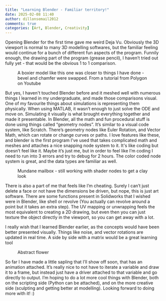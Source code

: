 ```yaml
---
title: "Learning Blender - Familiar territory!"
date: 2025-02-08 11:40
author: dillonsemail2012
comments: true
categories: [Art, Blender, Creativity]
---
```

<!-- wp:paragraph -->
<p>Opening Blender for the first time gave me weird Deja Vu. Obviously the 3D viewport is normal to many 3D modelling softwares, but the familiar feeling would continue for a bunch of different fun aspects of the program. Funnily enough, the drawing part of the program (grease pencil), I haven’t tried out fully yet - that would be the obvious 1 to 1 comparison.<br></p>
<!-- /wp:paragraph -->

<!-- wp:image {"id":216,"sizeSlug":"large","linkDestination":"none"} -->
<figure class="wp-block-image size-large"><img src="https://dillonsmith57.wordpress.com/wp-content/uploads/2025/02/coffee5.png?w=1024" alt="" class="wp-image-216" /><figcaption class="wp-element-caption">A boxier model like this one was closer to things I have done - bevel and chamfer were swapped. From a tutorial from Polygon on Youtube</figcaption></figure>
<!-- /wp:image -->

<!-- wp:paragraph -->
<p>But yes, I haven't touched Blender before and it meshed well with numerous things I learned in my undergraduate, and made those comparisons visual. One of my favourite things about simulations is representing them physically. When using MATLAB, it wasn’t enough to just solve the ODE and move on. Simulating it visually is what brought everything together and made it presentable. In Blender, all the math and fun procedural stuff is done using things called “geometry nodes”. It’s similar to a visual code system, like Scratch. There’s geometry nodes like Euler Rotation, and Vector Math, which can rotate or change curves or paths. I love features like these, and blender is the first program I’ve used that takes complicated math and meshes and attaches a nice snapping node system to it. It's like coding but doesn’t feel like it. Maybe it’s just me, but in order to feel like I’m coding I need to run into 3 errors and try to debug for 2 hours. The color coded node system is great, and the data types are familiar as well.&nbsp;<br></p>
<!-- /wp:paragraph -->

<!-- wp:image {"id":219,"sizeSlug":"large","linkDestination":"none"} -->
<figure class="wp-block-image size-large"><img src="https://dillonsmith57.wordpress.com/wp-content/uploads/2025/02/mailbox.png?w=819" alt="" class="wp-image-219" /><figcaption class="wp-element-caption">Mundane mailbox - still working with shader nodes to get a clay look</figcaption></figure>
<!-- /wp:image -->

<!-- wp:paragraph -->
<p>There is also a part of me that feels like I’m cheating. Surely I can’t just delete a face or not have the dimensions be driven, but nope, this is just art software. There are some functions present in Solidworks that I wished were in Blender, like shell or revolve (You actually can revolve around a point but it takes an extra step). The UV mapping or unwrapping feels the most equivalent to creating a 2D drawing, but even then you can just texture the object directly in the viewport, so you can get away with a lot. </p>
<!-- /wp:paragraph -->

<!-- wp:paragraph -->
<p>I really wish that I learned Blender earlier, as the concepts would have been better presented visually. Things like noise, and vector rotations are updated in real time. A side by side with a matrix would be a great learning tool<br></p>
<!-- /wp:paragraph -->

<!-- wp:image {"id":218,"sizeSlug":"large","linkDestination":"none"} -->
<figure class="wp-block-image size-large"><img src="https://dillonsmith57.wordpress.com/wp-content/uploads/2025/02/flower2-copy.png?w=819" alt="" class="wp-image-218" /><figcaption class="wp-element-caption">Abstract flower</figcaption></figure>
<!-- /wp:image -->

<!-- wp:paragraph -->
<p>So far I have made a little sapling that I’ll show off soon, that has an animation attached. It’s really nice to not have to iterate a variable and draw it to a frame, but instead just have a driver attached to that variable and go directly to output. I’m hoping to do a lot more cool things with Blender, both on the scripting side (Python can be attached), and on the more creative side (sculpting and getting better at modelling). Looking forward to doing more with it! :)</p>
<!-- /wp:paragraph -->
